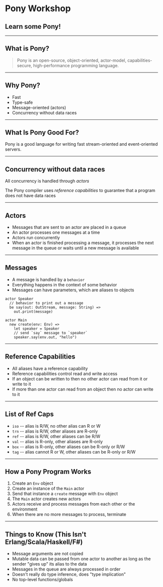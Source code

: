 # Pony Workshop

## Learn some Pony!

---

## What is Pony?

> Pony is an open-source, object-oriented, actor-model, capabilities-secure, high-performance programming language.

---

## Why Pony?

* Fast
* Type-safe
* Message-oriented (actors)
* Concurrency without data races

---

## What Is Pony Good For?

Pony is a good language for writing fast stream-oriented and event-oriented servers.

---

## Concurrency without data races

All concurrency is handled through *actors*

The Pony compiler uses *reference capabilities* to guarantee that a program does not have data races

---

## Actors

* Messages that are sent to an actor are placed in a queue
* An actor processes one messages at a time
* Actors run concurrently
* When an actor is finished processing a message, it processes the next message in the queue or waits until a new message is available

---

## Messages

* A message is handled by a `behavior`
* Everything happens in the context of some behavior
* Messages can have parameters, which are aliases to objects

```
actor Speaker
  // behavior to print out a message
  be say(out: OutStream, message: String) =>
    out.print(message)

actor Main
  new create(env: Env) =>
    let speaker = Speaker
    // send `say` message to `speaker`
    speaker.say(env.out, "hello")
```

---

## Reference Capabilities

* All aliases have a reference capability
* Reference capabilities control read and write access
* If an object can be written to then no other actor can read from it or write to it
* If more than one actor can read from an object then no actor can write to it

---

## List of Ref Caps

* `iso` -- alias is R/W, no other alias can R or W
* `trn` -- alias is R/W, other aliases are R-only
* `ref` -- alias is R/W, other aliases can be R/W
* `val` -- alias is R-only, other aliases are R-only
* `box` -- alias is R-only, other aliases can be R-only or R/W
* `tag` -- alias cannot R or W, other aliases can be R-only or R/W

---

## How a Pony Program Works

1. Create an `Env` object
2. Create an instance of the `Main` actor
3. Send that instance a `create` message with `Env` object
4. The `Main` actor creates new actors
5. Actors receive and process messages from each other or the environment
6. When there are no more messages to process, terminate

---

## Things to Know (This Isn't Erlang/Scala/Haskell/F#)

* Message arguments are not copied
* Mutable data can be passed from one actor to another as long as the sender "gives up" its alias to the data
* Messages in the queue are always processed in order
* Doesn't really do type inference, does "type implication"
* No top-level functions/globals
